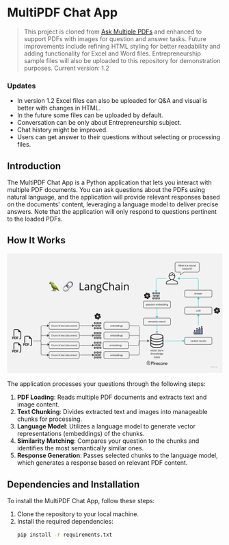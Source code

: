 # MultiPDF Chat App

> This project is cloned from [Ask Multiple PDFs](https://github.com/alejandro-ao/ask-multiple-pdfs) and enhanced to support PDFs with images for question and answer tasks. Future improvements include refining HTML styling for better readability and adding functionality for Excel and Word files. Entrepreneurship sample files will also be uploaded to this repository for demonstration purposes.
Current version: 1.2

### Updates
- In version 1.2 Excel files can also be uploaded for Q&A and visual is better with changes in HTML.
- In the future some files can be uploaded by default.
- Conversation can be only about Entrepreneurship subject.
- Chat history might be improved.
- Users can get answer to their questions without selecting or processing files.

## Introduction
The MultiPDF Chat App is a Python application that lets you interact with multiple PDF documents. You can ask questions about the PDFs using natural language, and the application will provide relevant responses based on the documents' content, leveraging a language model to deliver precise answers. Note that the application will only respond to questions pertinent to the loaded PDFs.

## How It Works

![MultiPDF Chat App Diagram](./docs/PDF-LangChain.jpg)

The application processes your questions through the following steps:

1. **PDF Loading**: Reads multiple PDF documents and extracts text and image content.
2. **Text Chunking**: Divides extracted text and images into manageable chunks for processing.
3. **Language Model**: Utilizes a language model to generate vector representations (embeddings) of the chunks.
4. **Similarity Matching**: Compares your question to the chunks and identifies the most semantically similar ones.
5. **Response Generation**: Passes selected chunks to the language model, which generates a response based on relevant PDF content.

## Dependencies and Installation

To install the MultiPDF Chat App, follow these steps:

1. Clone the repository to your local machine.
2. Install the required dependencies:
   ```bash
   pip install -r requirements.txt
